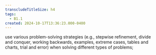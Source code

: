 ```yaml
---
transcludeTitleSize: h4
tags:
  - B1.1
created: 2024-10-17T13:36:23.000-0400
---
```

use various problem-solving strategies (e.g., stepwise refinement, divide and conquer, working backwards, examples, extreme cases, tables and charts, trial and error) when solving different types of problems;